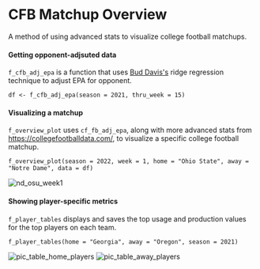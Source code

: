 # CFB Matchup Overview
A method of using advanced stats to visualize college football matchups.

#### Getting opponent-adjsuted data
`f_cfb_adj_epa` is a function that uses [Bud Davis's](https://blog.collegefootballdata.com/opponent-adjusted-stats-ridge-regression/) ridge regression technique to adjust EPA for opponent.

```{r f_cfb_adj_epa}
df <- f_cfb_adj_epa(season = 2021, thru_week = 15)
```

#### Visualizing a matchup
`f_overview_plot` uses `cf_fb_adj_epa`, along with more advanced stats from https://collegefootballdata.com/, to visualize a specific college football matchup.

```{r f_overview_plot}
f_overview_plot(season = 2022, week = 1, home = "Ohio State", away = "Notre Dame", data = df)
```

![nd_osu_week1](https://user-images.githubusercontent.com/80285759/187588706-ffaa71f2-8269-4f9e-98e1-0bcdd191051c.png)

#### Showing player-specific metrics
`f_player_tables` displays and saves the top usage and production values for the top players on each team.

```{r f_player_tables}
f_player_tables(home = "Georgia", away = "Oregon", season = 2021)
```

![pic_table_home_players](https://user-images.githubusercontent.com/80285759/187586727-f169d154-b9c0-4aad-8f57-4b677d133e5f.png)
![pic_table_away_players](https://user-images.githubusercontent.com/80285759/187586729-1a7aa116-623d-4c56-9396-7faff974031e.png)
